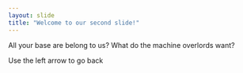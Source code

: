 ```yaml
---
layout: slide
title: "Welcome to our second slide!"
---
```

All your base are belong to us?
What do the machine overlords want?

Use the left arrow to go back
